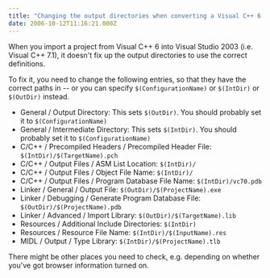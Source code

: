 ```yaml
---
title: "Changing the output directories when converting a Visual C++ 6 project to Visual C++ 7.1"
date: 2006-10-12T11:16:21.000Z
---
```

When you import a project from Visual C++ 6 into Visual Studio 2003 (i.e. Visual C++ 7.1), it doesn't fix up the output directories to use the correct definitions.

To fix it, you need to change the following entries, so that they have the correct paths in -- or you can specify `$(ConfigurationName)` or `$(IntDir)` or `$(OutDir)` instead.

*   General / Output Directory: This sets `$(OutDir)`. You should probably set it to `$(ConfigurationName)`
*   General / Intermediate Directory: This sets `$(IntDir)`. You should probably set it to `$(ConfigurationName)`
*   C/C++ / Precompiled Headers / Precompiled Header File: `$(IntDir)/$(TargetName).pch`
*   C/C++ / Output Files / ASM List Location: `$(IntDir)/`
*   C/C++ / Output Files / Object File Name: `$(IntDir)/`
*   C/C++ / Output Files / Program Database File Name: `$(IntDir)/vc70.pdb`
*   Linker / General / Output File: `$(OutDir)/$(ProjectName).exe`
*   Linker / Debugging / Generate Program Database File: `$(OutDir)/$(ProjectName).pdb`
*   Linker / Advanced / Import Library: `$(OutDir)/$(TargetName).lib`
*   Resources / Additional Include Directories: `$(IntDir)`
*   Resources / Resource File Name: `$(IntDir)/$(InputName).res`
*   MIDL / Output / Type Library: `$(IntDir)/$(ProjectName).tlb`

There might be other places you need to check, e.g. depending on whether you've got browser information turned on.
